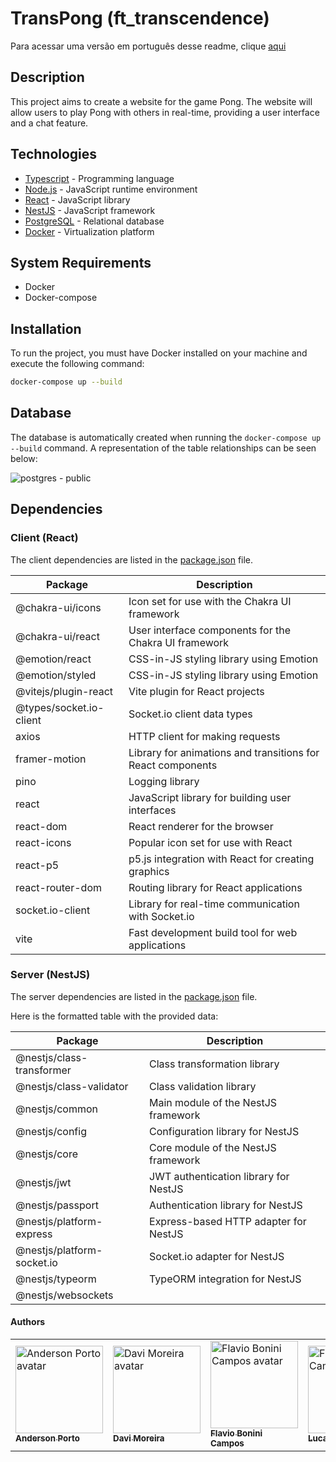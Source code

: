 # TransPong (ft_transcendence)

Para acessar uma versão em português desse readme, clique [aqui](
https://github.com/transpong/ft_transcendence/blob/master/README-pr-br.md)

## Description

This project aims to create a website for the game Pong. The website will allow users to play Pong with others in real-time, providing a user interface and a chat feature.

## Technologies

* [Typescript](https://www.typescriptlang.org/) - Programming language
* [Node.js](https://nodejs.org/en/) - JavaScript runtime environment
* [React](https://reactjs.org/) - JavaScript library
* [NestJS](https://nestjs.com/) - JavaScript framework
* [PostgreSQL](https://www.postgresql.org/) - Relational database
* [Docker](https://www.docker.com/) - Virtualization platform

## System Requirements

* Docker
* Docker-compose

## Installation

To run the project, you must have Docker installed on your machine and execute the following command:

```bash
docker-compose up --build
```

## Database

The database is automatically created when running the `docker-compose up --build` command.
A representation of the table relationships can be seen below:

![postgres - public](https://github.com/transpong/ft_transcendence/assets/47704550/28bc4256-cdf5-42d6-a429-639c33511598)

## Dependencies

### Client (React)

The client dependencies are listed in the [package.json](https://github.com/transpong/Transpong/blob/master/client/package.json) file.

| Package                 | Description                                                 |
|-------------------------|-------------------------------------------------------------|
| @chakra-ui/icons        | Icon set for use with the Chakra UI framework               |
| @chakra-ui/react        | User interface components for the Chakra UI framework       |
| @emotion/react          | CSS-in-JS styling library using Emotion                     |
| @emotion/styled         | CSS-in-JS styling library using Emotion                     |
| @vitejs/plugin-react    | Vite plugin for React projects                              |
| @types/socket.io-client | Socket.io client data types                                 |
| axios                   | HTTP client for making requests                             |
| framer-motion           | Library for animations and transitions for React components |
| pino                    | Logging library                                             |
| react                   | JavaScript library for building user interfaces             |
| react-dom               | React renderer for the browser                              |
| react-icons             | Popular icon set for use with React                         |
| react-p5                | p5.js integration with React for creating graphics          |
| react-router-dom        | Routing library for React applications                      |
| socket.io-client        | Library for real-time communication with Socket.io          |
| vite                    | Fast development build tool for web applications            |

### Server (NestJS)

The server dependencies are listed in the [package.json](https://github.com/transpong/Transpong/blob/master/server/package.json) file.

Here is the formatted table with the provided data:

| Package                    | Description                                                  |
|----------------------------|--------------------------------------------------------------|
| @nestjs/class-transformer  | Class transformation library                                 |
| @nestjs/class-validator    | Class validation library                                     |
| @nestjs/common             | Main module of the NestJS framework                          |
| @nestjs/config             | Configuration library for NestJS                             |
| @nestjs/core               | Core module of the NestJS framework                          |
| @nestjs/jwt                | JWT authentication library for NestJS                        |
| @nestjs/passport           | Authentication library for NestJS                            |
| @nestjs/platform-express   | Express-based HTTP adapter for NestJS                        |
| @nestjs/platform-socket.io | Socket.io adapter for NestJS                                 |
| @nestjs/typeorm            | TypeORM integration for NestJS                               |
| @nestjs/websockets         |


#### Authors
<p align="center">
<table>
  <tr>
    <td>
      <a href="https://github.com/andersonhsporto">
        <img src="https://avatars.githubusercontent.com/u/47704550?v=4" width="140px" alt="Anderson Porto avatar"/><br>
        <sub><b>Anderson Porto</b></sub>
      </a>
    </td>
    <td>
      <a href="https://github.com/DaviPrograme">
        <img src="https://avatars.githubusercontent.com/u/56012877?v=4" width="140px" alt="Davi Moreira avatar"/><br>
        <sub><b>Davi Moreira</b></sub>
      </a>
    </td>
    <td>
      <a href="https://github.com/GitFlaviobc">
        <img src="https://avatars.githubusercontent.com/u/46327033?v=4" width="140px" alt="Flavio Bonini Campos  avatar"/><br>
        <sub><b>Flavio Bonini Campos</b></sub>
      </a>
    </td>
    <td>
      <a href="https://github.com/Luryy">
        <img src="https://avatars.githubusercontent.com/u/59494158?v=4" width="140px" alt="Flavio Bonini Campos  avatar"/><br>
        <sub><b>Lucas Yuri</b></sub>
      </a>
    </td>
  </tr>
</table>

